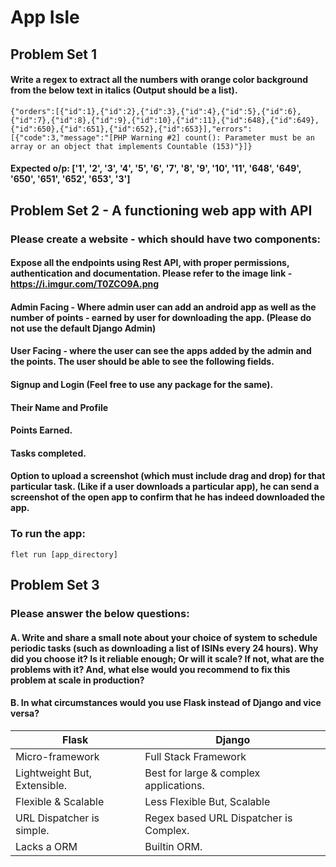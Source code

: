 # App Isle
## Problem Set 1
#### Write a regex to extract all the numbers with orange color background from the below text in italics (Output should be a list).
 `{"orders":[{"id":1},{"id":2},{"id":3},{"id":4},{"id":5},{"id":6},{"id":7},{"id":8},{"id":9},{"id":10},{"id":11},{"id":648},{"id":649},{"id":650},{"id":651},{"id":652},{"id":653}],"errors":[{"code":3,"message":"[PHP Warning #2] count(): Parameter must be an array or an object that implements Countable (153)"}]}`
#### Expected o/p: ['1', '2', '3', '4', '5', '6', '7', '8', '9', '10', '11', '648', '649', '650', '651', '652', '653', '3']

## Problem Set 2 - A functioning web app with API
### Please create a website - which should have two components:

#### Expose all the endpoints using Rest API, with proper permissions, authentication and documentation. Please refer to the image link - https://i.imgur.com/T0ZCO9A.png
#### Admin Facing - Where admin user can add an android app as well as the number of points - earned by user for downloading the app. (Please do not use the default Django Admin)
#### User Facing - where the user can see the apps added by the admin and the points. The user should be able to see the following fields. 
#### Signup and Login (Feel free to use any package for the same). 
#### Their Name and Profile
#### Points Earned.
#### Tasks completed. 
#### Option to upload a screenshot (which must include drag and drop) for that particular task. (Like if a user downloads a particular app), he can send a screenshot of the open app to confirm that he has indeed downloaded the app. 

### To run the app:
`flet run [app_directory]`

## Problem Set 3
### Please answer the below questions:

#### A. Write and share a small note about your choice of system to schedule periodic tasks (such as downloading a list of ISINs every 24 hours). Why did you choose it? Is it reliable enough; Or will it scale? If not, what are the problems with it? And, what else would you recommend to fix this problem at scale in production?


#### B. In what circumstances would you use Flask instead of Django and vice versa? 
| Flask                                      | Django                                     |
| ------------------------------------------ | ------------------------------------------ | 
| Micro-framework                            | Full Stack Framework                       | 
| Lightweight But, Extensible.               | Best for large & complex applications.     | 
| Flexible & Scalable                        | Less Flexible But, Scalable                | 
| URL Dispatcher is simple.                  | Regex based URL Dispatcher is Complex.     | 
| Lacks a ORM                                | Builtin ORM.                               | 











